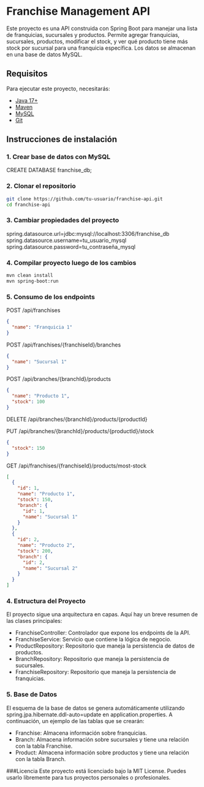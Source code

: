  # Franchise Management API

Este proyecto es una API construida con Spring Boot para manejar una lista de franquicias, sucursales y productos. Permite agregar franquicias, sucursales, productos, modificar el stock, y ver qué producto tiene más stock por sucursal para una franquicia específica. Los datos se almacenan en una base de datos MySQL.

## Requisitos

Para ejecutar este proyecto, necesitarás:

- [Java 17+](https://www.oracle.com/java/technologies/javase-jdk17-downloads.html)
- [Maven](https://maven.apache.org/install.html)
- [MySQL](https://dev.mysql.com/downloads/mysql/)
- [Git](https://git-scm.com/)

## Instrucciones de instalación

### 1. Crear base de datos con MySQL

CREATE DATABASE franchise_db;

### 2. Clonar el repositorio

```bash
git clone https://github.com/tu-usuario/franchise-api.git
cd franchise-api
```

### 3. Cambiar propiedades del proyecto

spring.datasource.url=jdbc:mysql://localhost:3306/franchise_db
spring.datasource.username=tu_usuario_mysql
spring.datasource.password=tu_contraseña_mysql

### 4. Compilar proyecto luego de los cambios

```bash
mvn clean install
mvn spring-boot:run
```

### 5. Consumo de los endpoints

POST /api/franchises

```json
{
  "name": "Franquicia 1"
}
```

POST /api/franchises/{franchiseId}/branches
```json
{
  "name": "Sucursal 1"
}
```

POST /api/branches/{branchId}/products

```json
{
  "name": "Producto 1",
  "stock": 100
}
```

DELETE /api/branches/{branchId}/products/{productId}

PUT /api/branches/{branchId}/products/{productId}/stock

```json
{
  "stock": 150
}
```

GET /api/franchises/{franchiseId}/products/most-stock
```json
[
  {
    "id": 1,
    "name": "Producto 1",
    "stock": 150,
    "branch": {
      "id": 1,
      "name": "Sucursal 1"
    }
  },
  {
    "id": 2,
    "name": "Producto 2",
    "stock": 200,
    "branch": {
      "id": 2,
      "name": "Sucursal 2"
    }
  }
]
```
### 4. Estructura del Proyecto
El proyecto sigue una arquitectura en capas. Aquí hay un breve resumen de las clases principales:

- FranchiseController: Controlador que expone los endpoints de la API.
- FranchiseService: Servicio que contiene la lógica de negocio.
- ProductRepository: Repositorio que maneja la persistencia de datos de productos.
- BranchRepository: Repositorio que maneja la persistencia de sucursales.
- FranchiseRepository: Repositorio que maneja la persistencia de franquicias.

### 5. Base de Datos
El esquema de la base de datos se genera automáticamente utilizando spring.jpa.hibernate.ddl-auto=update en application.properties. A continuación, un ejemplo de las tablas que se crearán:

- Franchise: Almacena información sobre franquicias.
- Branch: Almacena información sobre sucursales y tiene una relación con la tabla Franchise.
- Product: Almacena información sobre productos y tiene una relación con la tabla Branch.

###Licencia
Este proyecto está licenciado bajo la MIT License. Puedes usarlo libremente para tus proyectos personales o profesionales.

